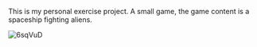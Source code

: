 This is my personal exercise project. A small game, the game content is a spaceship fighting aliens.

![6sqVuD](https://github.com/huiishan99/Unity_2DShooter/assets/61934115/ca6ccb41-cec1-41be-967e-7b53b6025ddc)
